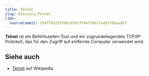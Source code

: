 ```yaml
---
title: Telnet
slug: Glossary/Telnet
l10n:
  sourceCommit: 2547f622337d6cbf8c3794776b17ed377d6aad57
---
```


**Telnet** ist ein Befehlszeilen-Tool und ein zugrundeliegendes TCP/IP-Protokoll, das für den Zugriff auf entfernte Computer verwendet wird.

## Siehe auch

- [Telnet](https://en.wikipedia.org/wiki/Telnet) auf Wikipedia
